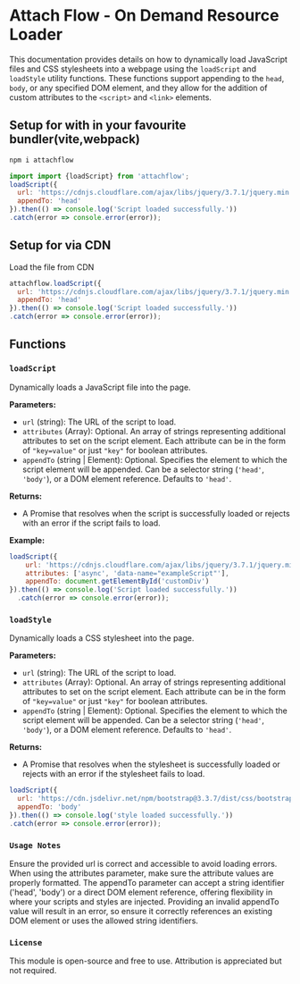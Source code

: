 # Attach Flow -  On Demand Resource Loader 

This documentation provides details on how to dynamically load JavaScript files and CSS stylesheets into a webpage using the `loadScript` and `loadStyle` utility functions. These functions support appending to the `head`, `body`, or any specified DOM element, and they allow for the addition of custom attributes to the `<script>` and `<link>` elements.

## Setup for with in your favourite bundler(vite,webpack)
``` js
npm i attachflow
```
``` js
import import {loadScript} from 'attachflow';
loadScript({ 
  url: 'https://cdnjs.cloudflare.com/ajax/libs/jquery/3.7.1/jquery.min.js',
  appendTo: 'head'
}).then(() => console.log('Script loaded successfully.'))
.catch(error => console.error(error));
```
## Setup for via CDN
Load the file from CDN
``` js
attachflow.loadScript({ 
  url: 'https://cdnjs.cloudflare.com/ajax/libs/jquery/3.7.1/jquery.min.js',
  appendTo: 'head'
}).then(() => console.log('Script loaded successfully.'))
.catch(error => console.error(error));
```

## Functions

### `loadScript`

Dynamically loads a JavaScript file into the page.

**Parameters:**
- `url` (string): The URL of the script to load.
- `attributes` (Array): Optional. An array of strings representing additional attributes to set on the script element. Each attribute can be in the form of `"key=value"` or just `"key"` for boolean attributes.
- `appendTo` (string | Element): Optional. Specifies the element to which the script element will be appended. Can be a selector string (`'head'`, `'body'`), or a DOM element reference. Defaults to `'head'`.

**Returns:**

- A Promise that resolves when the script is successfully loaded or rejects with an error if the script fails to load.

**Example:**

```javascript
loadScript({ 
    url: 'https://cdnjs.cloudflare.com/ajax/libs/jquery/3.7.1/jquery.min.j', 
    attributes: ['async', 'data-name="exampleScript"'], 
    appendTo: document.getElementById('customDiv') 
}).then(() => console.log('Script loaded successfully.'))
  .catch(error => console.error(error));
```

### `loadStyle`

Dynamically loads a CSS stylesheet into the page.

**Parameters:**
- `url` (string): The URL of the script to load.
- `attributes` (Array): Optional. An array of strings representing additional attributes to set on the script element. Each attribute can be in the form of `"key=value"` or just `"key"` for boolean attributes.
- `appendTo` (string | Element): Optional. Specifies the element to which the script element will be appended. Can be a selector string (`'head'`, `'body'`), or a DOM element reference. Defaults to `'head'`.

**Returns:**
- A Promise that resolves when the stylesheet is successfully loaded or rejects with an error if the stylesheet fails to load.

``` js
loadScript({ 
  url: 'https://cdn.jsdelivr.net/npm/bootstrap@3.3.7/dist/css/bootstrap-theme.min.css',
  appendTo: 'body'
}).then(() => console.log('style loaded successfully.'))
.catch(error => console.error(error));
```

### `Usage Notes`

Ensure the provided url is correct and accessible to avoid loading errors. When using the attributes parameter, make sure the attribute values are properly formatted. The appendTo parameter can accept a string identifier ('head', 'body') or a direct DOM element reference, offering flexibility in where your scripts and styles are injected.
Providing an invalid appendTo value will result in an error, so ensure it correctly references an existing DOM element or uses the allowed string identifiers.

### `License`

This module is open-source and free to use. Attribution is appreciated but not required.
